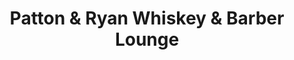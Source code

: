 ---
title: "Patton & Ryan Whiskey & Barber Lounge"
url: /kansas-city/patton-and-ryan-whiskey-and-barber-lounge/
shop: hairdresser
---